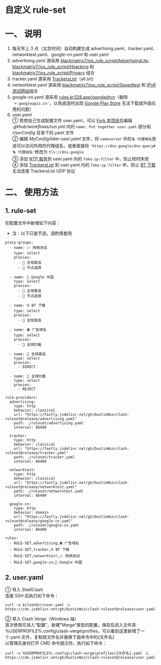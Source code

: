 # 自定义 rule-set
# 一、 说明
1. 每天早上 3 点（北京时间）自动构建生成 advertising.yaml、tracker.yaml、networktest.yaml、google-cn.yaml 和 user.yaml
2. advertising.yaml 源采用 [blackmatrix7/ios_rule_script/AdvertisingLite](https://github.com/blackmatrix7/ios_rule_script/tree/master/rule/Clash/AdvertisingLite)、[blackmatrix7/ios_rule_script/Hijacking](https://github.com/blackmatrix7/ios_rule_script/tree/master/rule/Clash/Hijacking) 和 [blackmatrix7/ios_rule_script/Privacy](https://github.com/blackmatrix7/ios_rule_script/tree/master/rule/Clash/Privacy) 组合
3. tracker.yaml 源采用 [TrackersList](https://trackerslist.com)（all.txt）
4. networktest.yaml 源采用 [blackmatrix7/ios_rule_script/Speedtest](https://github.com/blackmatrix7/ios_rule_script/tree/master/rule/Clash/Speedtest) 和 [IPv6 测试网站](https://github.com/DustinWin/clash-geosite/blob/master/Rule-Files/network.txt)组合
5. google-cn.yaml 源采用 [rules.kr328.app/google@cn](https://rules.kr328.app/google@cn.yaml)（删除 `'+.googleapis.cn'`，以免直连时出现 [Google Play Store](https://play.google.com/store) 无法下载或升级应用的问题）
6. user.yaml  
① 若想自己生成配置文件 user.yaml，可以 [Fork 本项目](https://github.com/DustinWin/clash-ruleset/fork)后编辑 *.github/workflows/run.yml* 内的 `name: Put together user.yaml` 部分和 *UserConfig* 目录下的.yaml 文件  
② 编辑 *MyConfig/later-user.yaml* 文件，将 `nameserver` 中的`🪜 代理域名`改成可以访问外网的代理组名，或者直接将 `'https://dns.google/dns-query#🪜 代理域名'`修改为 `tls://dns.google`  
③ 添加 [NTP 服务](https://github.com/blackmatrix7/ios_rule_script/tree/master/rule/Clash/NTPService)到 user.yaml 内的 `fake-ip-filter` 中，防止校时失败  
④ 添加 [TrackersList](https://trackerslist.com) 到 user.yaml 内的 `fake-ip-filter` 中，防止 [BT 下载](https://github.com/c0re100/qBittorrent-Enhanced-Edition)无法连接 TrackersList UDP 协议
# 二、 使用方法
## 1. rule-set
在配置文件中新增如下内容：
- 注：以下只是节选，请酌情套用

```
proxy-groups:
  - name: 📈 网络测试
    type: select
    proxies:
      - 🎯 全球直连
      - 🚀 节点选择

  - name: 🗽 Google 中国
    type: select
    proxies:
      - 🎯 全球直连
      - 🚀 节点选择

  - name: ⛓️ BT 下载
    type: select
    proxies:
      - 🎯 全球直连

  - name: ⛔️ 广告域名
    type: select
    proxies:
      - 🛑 全球拦截

  - name: 🎯 全球直连
    type: select
    proxies:
      - DIRECT

  - name: 🛑 全球拦截
    type: select
    proxies:
      - REJECT

rule-providers:
  advertising:
    type: http
    behavior: classical
    url: "https://fastly.jsdelivr.net/gh/DustinWin/clash-ruleset@release/advertising.yaml"
    path: ./ruleset/advertising.yaml
    interval: 86400

  tracker:
    type: http
    behavior: classical
    url: "https://fastly.jsdelivr.net/gh/DustinWin/clash-ruleset@release/tracker.yaml"
    path: ./ruleset/tracker.yaml
    interval: 86400

  networktest:
    type: http
    behavior: classical
    url: "https://fastly.jsdelivr.net/gh/DustinWin/clash-ruleset@release/networktest.yaml"
    path: ./ruleset/networktest.yaml
    interval: 86400

  google-cn:
    type: http
    behavior: domain
    url: "https://fastly.jsdelivr.net/gh/DustinWin/clash-ruleset@release/google-cn.yaml"
    path: ./ruleset/google-cn.yaml
    interval: 86400

rules:
  - RULE-SET,advertising,⛔️ 广告域名
  - RULE-SET,tracker,⛓️ BT 下载
  - RULE-SET,networktest,📈 网络测试
  - RULE-SET,google-cn,🗽 Google 中国
```
## 2. user.yaml
① 导入 ShellClash  
连接 SSH 后执行如下命令：
```
curl -o $clashdir/user.yaml -L https://cdn.jsdelivr.net/gh/DustinWin/clash-ruleset@release/user.yaml
```
② 导入 Clash Verge（Windows 端）  
首次使用可进入“配置”，新建”Merge“类型的配置，保存后进入文件夹 %USERPROFILE%.config\clash-verge\profiles，可以看到这里新增了一个.yaml 文件，复制其文件名并替换下面命令中的{文件名}  
以管理员身份打开 CMD 命令提示符，执行如下命令：
```
curl -o %USERPROFILE%\.config\clash-verge\profiles\{文件名}.yaml -L https://cdn.jsdelivr.net/gh/DustinWin/clash-ruleset@release/user.yaml
```
